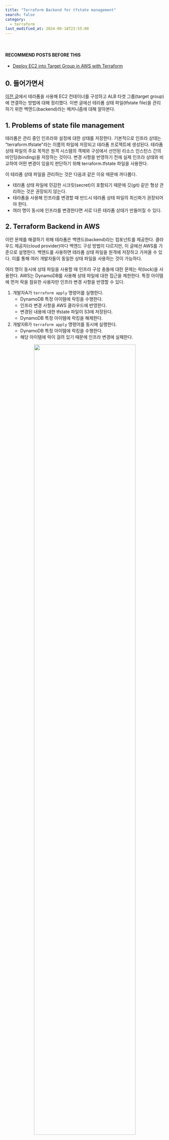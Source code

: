 ```yaml
---
title: "Terraform Backend for tfstate management"
search: false
category:
  - terraform
last_modified_at: 2024-09-18T23:55:00
---
```


<br/>

#### RECOMMEND POSTS BEFORE THIS

- [Deploy EC2 into Target Group in AWS with Terraform][deploy-ec2-into-target-group-in-aws-with-terraform-link]

## 0. 들어가면서

[이전 글][deploy-ec2-into-target-group-in-aws-with-terraform-link]에서 테라폼을 사용해 EC2 컨테이너를 구성하고 ALB 타겟 그룹(target group)에 연결하는 방법에 대해 정리했다. 이번 글에선 테라폼 상태 파일(tfstate file)을 관리하기 위한 백엔드(backend)라는 메커니즘에 대해 알아본다.

## 1. Problems of state file management

테라폼은 관리 중인 인프라와 설정에 대한 상태를 저장한다. 기본적으로 인프라 상태는 "terraform.tfstate"라는 이름의 파일에 저장되고 테라폼 프로젝트에 생성된다. 테라폼 상태 파일의 주요 목적은 원격 시스템의 객체와 구성에서 선언된 리소스 인스턴스 간의 바인딩(binding)을 저장하는 것이다. 변경 사항을 반영하기 전에 실제 인프라 상태와 비교하여 어떤 변경이 있을지 판단하기 위해 terraform.tfstate 파일을 사용한다. 

이 테라폼 상태 파일을 관리하는 것은 다음과 같은 이유 때문에 까다롭다. 

- 테라폼 상태 파일에 민감한 시크릿(secret)이 포함되기 때문에 깃(git) 같은 형상 관리하는 것은 권장되지 않는다.
- 테라폼을 사용해 인프라를 변경할 때 반드시 테라폼 상태 파일의 최신화가 권장되어야 한다.
- 여러 명이 동시에 인프라를 변경한다면 서로 다른 테라폼 상태가 만들어질 수 있다.

## 2. Terraform Backend in AWS

이런 문제를 해결하기 위해 테라폼은 백엔드(backend)라는 컴포넌트를 제공한다. 클라우드 제공자(cloud provider)마다 백엔드 구성 방법이 다르지만, 이 글에선 AWS를 기준으로 설명한다. 백엔드를 사용하면 테라폼 상태 파일을 원격에 저장하고 가져올 수 있다. 이를 통해 여러 개발자들이 동일한 상태 파일을 사용하는 것이 가능하다. 

여러 명이 동시에 상태 파일을 사용할 때 인프라 구성 충돌에 대한 문제는 락(lock)을 사용한다. AWS는 DynamoDB를 사용해 상태 파일에 대한 접근을 제한한다. 특정 아이템에 먼저 락을 점유한 사용자만 인프라 변경 사항을 반영할 수 있다.

1. 개발자A가 `terraform apply` 명령어를 실행한다.
    - DynamoDB 특정 아이템에 락킹을 수행한다.
    - 인프라 변경 사항을 AWS 클라우드에 반영한다.
    - 변경된 내용에 대한 tfstate 파일이 S3에 저장된다.
    - DynamoDB 특정 아이템에 락킹을 해제한다.
2. 개발자B가 `terraform apply` 명령어를 동시에 실행한다.
    - DynamoDB 특정 아이템에 락킹을 수행한다.
    - 해당 아이템에 락이 걸려 있기 때문에 인프라 변경에 실패한다.

<div align="center">
  <img src="/images/posts/2024/terraform-backend-for-tfstate-management-01.png" width="80%" class="image__border">
</div>

## 3. Project structure

프로젝트 구성은 다음과 같다. 이전 글을 기준으로 다음 자원이 추가된다.

- backend.tf

```
.
├── backend.tf
├── ec2.tf
├── gateway.tf
├── load-balancer.tf
├── provider.tf
├── route-table.tf
├── security-group.tf
├── subnet.tf
├── terraform.tfvars
├── variable.tf
└── vpc.tf
```

## 4. Create Backend

테라폼 백엔드를 구성하기 전에 `backend.tf` 파일에 S3 버킷과 DynamoDB를 먼저 구성한다. 상태 파일에 대한 암호화(encryption)도 가능하지만, 이번 글에서 다루지 않는다.

- tfstate 파일을 저장할 S3 버킷을 생성한다.
- 파일 버전 관리를 수행한다.

```tf
resource "aws_s3_bucket" "state" {
  bucket = "${var.project_name}-tfstate-bucket"
}

resource "aws_s3_bucket_versioning" "versioning" {
  bucket = aws_s3_bucket.state.id

  versioning_configuration {
    status = "Enabled"
  }
}
```

DynamoDB를 생성한다. 

- LockID 이름을 갖는 파티션 키(partition key)를 하나 생성한다.

```tf
resource "aws_dynamodb_table" "terraform_state_lock" {
  name         = "${var.project_name}-terraform-lock"
  hash_key     = "LockID"
  billing_mode = "PAY_PER_REQUEST"

  attribute {
    name = "LockID"
    type = "S"
  }
}
```

테라폼 백엔드를 위해 구성한 리소스를 먼저 생성한다.

```
$ terraform apply

Terraform used the selected providers to generate the following execution plan. Resource actions are indicated with the following symbols:
  + create

Terraform will perform the following actions:

...


Apply complete! Resources: 24 added, 0 changed, 0 destroyed.

Outputs:

alb-dns = "tf-lb-20240918153002055100000004-925426991.us-east-1.elb.amazonaws.com"
```

S3 버킷과 DynamoDB 테이블을 모두 생성했다면 동일한 `backend.tf` 파일에 테라폼 백엔드를 구성한다.

- 버킷
  - 위에서 생성한 버킷을 지정한다.
- DynamoDB 테이블
  - 위에서 생성한 DynamoDB 테이블을 지정한다.
- 키
  - 테라폼 상태 파일 이름을 지정한다.
- 지역
  - us-east-1 지역을 선택한다.

```tf
terraform {
  backend "s3" {
    bucket         = "junhyunny-demo-tfstate-bucket"
    key            = "terraform.tfstate"
    region         = "us-east-1"
    dynamodb_table = "junhyunny-demo-terraform-lock"
  }
}
```

백엔드 구성에 대한 내용을 작성했다면 다시 초기화(terraform init)가 필요하다. 초기화 없이 명령어를 사용하면 다음과 같은 에러를 만난다.

```
$ terraform apply
╷
│ Error: Backend initialization required, please run "terraform init"
│ 
│ Reason: Initial configuration of the requested backend "s3"
│ 
│ The "backend" is the interface that Terraform uses to store state,
│ perform operations, etc. If this message is showing up, it means that the
│ Terraform configuration you're using is using a custom configuration for
│ the Terraform backend.
│ 
│ Changes to backend configurations require reinitialization. This allows
│ Terraform to set up the new configuration, copy existing state, etc. Please run
│ "terraform init" with either the "-reconfigure" or "-migrate-state" flags to
│ use the current configuration.
│ 
│ If the change reason above is incorrect, please verify your configuration
│ hasn't changed and try again. At this point, no changes to your existing
│ configuration or state have been made.
╵
```

테라폼 초기화를 수행한다. 

```
$ terraform init
Initializing the backend...
Do you want to copy existing state to the new backend?
  Pre-existing state was found while migrating the previous "local" backend to the
  newly configured "s3" backend. No existing state was found in the newly
  configured "s3" backend. Do you want to copy this state to the new "s3"
  backend? Enter "yes" to copy and "no" to start with an empty state.

  Enter a value: yes


Successfully configured the backend "s3"! Terraform will automatically
use this backend unless the backend configuration changes.
Initializing provider plugins...
- Reusing previous version of hashicorp/aws from the dependency lock file
- Using previously-installed hashicorp/aws v5.66.0

Terraform has been successfully initialized!

You may now begin working with Terraform. Try running "terraform plan" to see
any changes that are required for your infrastructure. All Terraform commands
should now work.

If you ever set or change modules or backend configuration for Terraform,
rerun this command to reinitialize your working directory. If you forget, other
commands will detect it and remind you to do so if necessary.
```

백엔드가 구성되었다면 버킷에 업로드 된 파일을 확인할 수 있다. 

<div align="center">
  <img src="/images/posts/2024/terraform-backend-for-tfstate-management-02.png" width="100%" class="image__border">
</div>

<br/>

백엔드 구성이 완료되었다면 프로젝트 경로에 테라폼 상태 파일이 필요 없으니 삭제한다. terraform apply 명령어를 수행하면 상태 파일에 대한 락, 언락(unlock)을 수행한다는 로그를 확인할 수 있다. 

```
$ terraform apply
Acquiring state lock. This may take a few moments...

...

Releasing state lock. This may take a few moments...
```

터미널 세션을 두 개 열고 각 터미널에서 terraform apply 명령어를 수행하면 늦게 적용한 터미널에서 아래와 같은 에러 메시지를 볼 수 있다.

```
$ terraform apply

Acquiring state lock. This may take a few moments...
╷
│ Error: Error acquiring the state lock
│ 
│ Error message: operation error DynamoDB: PutItem, https response error StatusCode: 400, RequestID: FQLJIU8SHUE4E1DO3PIPTT18UNVV4KQNSO5AEMVJF66Q9ASUAAJG, ConditionalCheckFailedException: The
│ conditional request failed
│ Lock Info:
│   ID:        7c6b45bd-2239-aebb-cae1-eb8f9e1777be
│   Path:      junhyunny-demo-tfstate-bucket/terraform.tfstate
│   Operation: OperationTypeApply
│   Who:       junhyunkang@1234567890
│   Version:   1.9.5
│   Created:   2024-09-18 15:43:23.049912 +0000 UTC
│   Info:      
│ 
│ 
│ Terraform acquires a state lock to protect the state from being written
│ by multiple users at the same time. Please resolve the issue above and try
│ again. For most commands, you can disable locking with the "-lock=false"
│ flag, but this is not recommended.
╵
```

#### TEST CODE REPOSITORY

- <https://github.com/Junhyunny/blog-in-action/tree/master/2024-09-18-terraform-backend-for-tfstate-management>

#### REFERENCE

- <https://developer.hashicorp.com/terraform/language/state>
- <https://blog.outsider.ne.kr/1290>
- <https://terraform101.inflearn.devopsart.dev/advanced/backend/>

[deploy-ec2-into-target-group-in-aws-with-terraform-link]: https://junhyunny.github.io/terraform/deploy-ec2-into-target-group-in-aws-with-terraform/